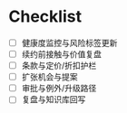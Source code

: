 # Checklist

- [ ] 健康度监控与风险标签更新
- [ ] 续约前接触与价值复盘
- [ ] 条款与定价/折扣护栏
- [ ] 扩张机会与提案
- [ ] 审批与例外/升级路径
- [ ] 复盘与知识库回写
